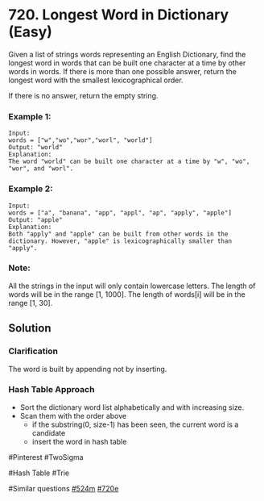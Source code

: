 # 720. Longest Word in Dictionary (Easy)

Given a list of strings words representing an English Dictionary, find the longest word in words that can be built one character at a time by other words in words. If there is more than one possible answer, return the longest word with the smallest lexicographical order.

If there is no answer, return the empty string.

### Example 1:
```
Input: 
words = ["w","wo","wor","worl", "world"]
Output: "world"
Explanation: 
The word "world" can be built one character at a time by "w", "wo", "wor", and "worl".
```

### Example 2:
```
Input: 
words = ["a", "banana", "app", "appl", "ap", "apply", "apple"]
Output: "apple"
Explanation: 
Both "apply" and "apple" can be built from other words in the dictionary. However, "apple" is lexicographically smaller than "apply".
```

### Note:
All the strings in the input will only contain lowercase letters.
The length of words will be in the range [1, 1000].
The length of words[i] will be in the range [1, 30].

## Solution
### Clarification
The word is built by appending not by inserting.

### Hash Table Approach
- Sort the dictionary word list alphabetically and with increasing size.
- Scan them with the order above
  - if the substring(0, size-1) has been seen, the current word is a candidate
  - insert the word in hash table

#Pinterest #TwoSigma

#Hash Table #Trie

#Similar questions [#524m](../p524m/README.md) [#720e](../p720e/README.md)
